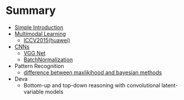 # Summary

* [Simple Introduction](README.md)
* [Multimodal Learning](c1_multimodal_learning.md)
   * [ICCV2015(huawei)](1_multimodal_huawei.md)
* [CNNs](c2_cnns.md)
   * [VGG Net](2_vgg_net.md)
   * [BatchNormalization](bn.md)
* Pattern Recognition
   * [difference between maxlikihood and bayesian methods](1_difference_between_maxlikihood_and_bayesian_method.md)
* Deva
   * Bottom-up and top-down reasoning with convolutional latent-variable models


